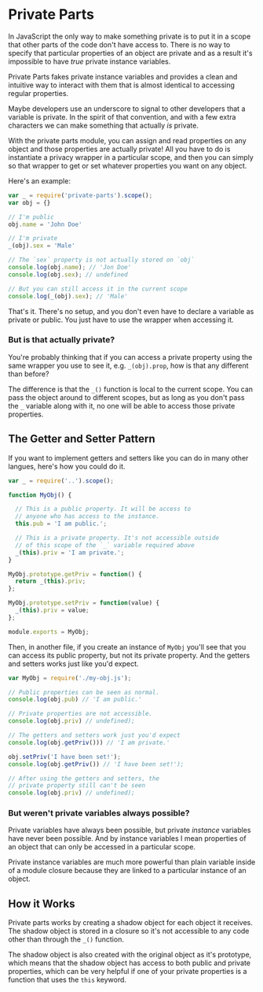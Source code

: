 Private Parts
=============

In JavaScript the only way to make something private is to put it in a scope that other parts of the code don't have access to. There is no way to specify that particular properties of an object are private and as a result it's impossible to have *true* private instance variables.

Private Parts fakes private instance variables and provides a clean and intuitive way to interact with them that is almost identical to accessing regular properties.

Maybe developers use an underscore to signal to other developers that a variable is private. In the spirit of that convention, and with a few extra characters we can make something that actually *is* private.

With the private parts module, you can assign and read properties on any object and those properties are actually private! All you have to do is instantiate a privacy wrapper in a particular scope, and then you can simply so that wrapper to get or set whatever properties you want on any object.

Here's an example:

```js
var _ = require('private-parts').scope();
var obj = {}

// I'm public
obj.name = 'John Doe'

// I'm private
_(obj).sex = 'Male'

// The `sex` property is not actually stored on `obj`
console.log(obj.name); // 'Jon Doe'
console.log(obj.sex); // undefined

// But you can still access it in the current scope
console.log(_(obj).sex); // 'Male'
```

That's it. There's no setup, and you don't even have to declare a variable as private or public. You just have to use the wrapper when accessing it.

### But is that actually private?

You're probably thinking that if you can access a private property using the same wrapper you use to see it, e.g. `_(obj).prop`, how is that any different than before?

The difference is that the `_()` function is local to the current scope. You can pass the object around to different scopes, but as long as you don't pass the `_` variable along with it, no one will be able to access those private properties.

## The Getter and Setter Pattern

If you want to implement getters and setters like you can do in many other langues, here's how you could do it.

```js
var _ = require('..').scope();

function MyObj() {

  // This is a public property. It will be access to
  // anyone who has access to the instance.
  this.pub = 'I am public.';

  // This is a private property. It's not accessible outside
  // of this scope of the `_` variable required above
  _(this).priv = 'I am private.';
}

MyObj.prototype.getPriv = function() {
  return _(this).priv;
};

MyObj.prototype.setPriv = function(value) {
  _(this).priv = value;
};

module.exports = MyObj;
```

Then, in another file, if you create an instance of `MyObj` you'll see that you can access its public property, but not its private property. And the getters and setters works just like you'd expect.

```js
var MyObj = require('./my-obj.js');

// Public properties can be seen as normal.
console.log(obj.pub) // 'I am public.'

// Private properties are not accessible.
console.log(obj.priv) // undefined);

// The getters and setters work just you'd expect
console.log(obj.getPriv())) // 'I am private.'

obj.setPriv('I have been set!');
console.log(obj.getPriv()) // 'I have been set!');

// After using the getters and setters, the
// private property still can't be seen
console.log(obj.priv) // undefined);
```

### But weren't private variables always possible?

Private variables have always been possible, but private *instance* variables have never been possible. And by instance variables I mean properties of an object that can only be accessed in a particular scope.

Private instance variables are much more powerful than plain variable inside of a module closure because they are linked to a particular instance of an object.

## How it Works

Private parts works by creating a shadow object for each object it receives. The shadow object is stored in a closure so it's not accessible to any code other than through the `_()` function.

The shadow object is also created with the original object as it's prototype, which means that the shadow object has access to both public and private properties, which can be very helpful if one of your private properties is a function that uses the `this` keyword.

